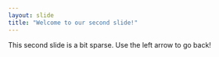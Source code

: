 ```yaml
---
layout: slide
title: "Welcome to our second slide!"
---
```

This second slide is a bit sparse.
Use the left arrow to go back!
